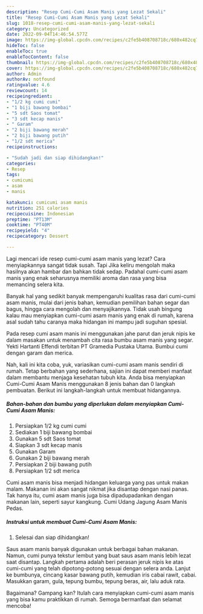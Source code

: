 ```yaml
---
description: "Resep Cumi-Cumi Asam Manis yang Lezat Sekali"
title: "Resep Cumi-Cumi Asam Manis yang Lezat Sekali"
slug: 1018-resep-cumi-cumi-asam-manis-yang-lezat-sekali
category: Uncategorized
date: 2022-09-04T14:46:54.577Z
image: https://img-global.cpcdn.com/recipes/c2fe5b408708718c/680x482cq70/cumi-cumi-asam-manis-foto-resep-utama.jpg
hideToc: false
enableToc: true
enableTocContent: false
thumbnail: https://img-global.cpcdn.com/recipes/c2fe5b408708718c/680x482cq70/cumi-cumi-asam-manis-foto-resep-utama.jpg
cover: https://img-global.cpcdn.com/recipes/c2fe5b408708718c/680x482cq70/cumi-cumi-asam-manis-foto-resep-utama.jpg
author: Admin
authorAv: notfound
ratingvalue: 4.6
reviewcount: 14
recipeingredient:
- "1/2 kg cumi cumi"
- "1 biji bawang bombai"
- "5 sdt Saos tomat"
- "3 sdt kecap manis"
- " Garam"
- "2 biji bawang merah"
- "2 biji bawang putih"
- "1/2 sdt merica"
recipeinstructions:

- "Sudah jadi dan siap dihidangkan!"
categories:
- Resep
tags:
- cumicumi
- asam
- manis

katakunci: cumicumi asam manis 
nutrition: 251 calories
recipecuisine: Indonesian
preptime: "PT13M"
cooktime: "PT40M"
recipeyield: "4"
recipecategory: Dessert

---
```



Lagi mencari ide resep cumi-cumi asam manis yang lezat? Cara menyiapkannya sangat tidak susah. Tapi Jika keliru mengolah maka hasilnya akan hambar dan bahkan tidak sedap. Padahal cumi-cumi asam manis yang enak seharusnya memiliki aroma dan rasa yang bisa memancing selera kita.


Banyak hal yang sedikit banyak mempengaruhi kualitas rasa dari cumi-cumi asam manis, mulai dari jenis bahan, kemudian pemilihan bahan segar dan bagus, hingga cara mengolah dan menyajikannya. Tidak usah bingung kalau mau menyiapkan cumi-cumi asam manis yang enak di rumah, karena asal sudah tahu caranya maka hidangan ini mampu jadi suguhan spesial.

Pada resep cumi asam manis ini menggunakan jahe parut dan jeruk nipis ke dalam masakan untuk menambah cita rasa bumbu asam manis yang segar. Yekti Hartanti Effendi terbitan PT Gramedia Pustaka Utama. Bumbui cumi dengan garam dan merica.


Nah, kali ini kita coba, yuk, variasikan cumi-cumi asam manis sendiri di rumah. Tetap berbahan yang sederhana, sajian ini dapat memberi manfaat dalam membantu menjaga kesehatan tubuh kita. Anda bisa menyiapkan Cumi-Cumi Asam Manis menggunakan 8 jenis bahan dan 0 langkah pembuatan. Berikut ini langkah-langkah untuk membuat hidangannya.

<!--inarticleads1-->

##### Bahan-bahan dan bumbu yang diperlukan dalam menyiapkan Cumi-Cumi Asam Manis:

1. Persiapkan 1/2 kg cumi cumi
1. Sediakan 1 biji bawang bombai
1. Gunakan 5 sdt Saos tomat
1. Siapkan 3 sdt kecap manis
1. Gunakan  Garam
1. Gunakan 2 biji bawang merah
1. Persiapkan 2 biji bawang putih
1. Persiapkan 1/2 sdt merica


Cumi asam manis bisa menjadi hidangan keluarga yang pas untuk makan malam. Makanan ini akan sangat nikmat jika disantap dengan nasi panas. Tak hanya itu, cumi asam manis juga bisa dipadupadankan dengan makanan lain, seperti sayur kangkung. Cumi Udang Jagung Asam Manis Pedas. 

<!--inarticleads2-->

##### Instruksi untuk membuat Cumi-Cumi Asam Manis:


1. Selesai dan siap dihidangkan!

Saus asam manis banyak digunakan untuk berbagai bahan makanan. Namun, cumi punya tekstur lembut yang buat saus asam manis lebih lezat saat disantap. Langkah pertama adalah beri perasan jeruk nipis ke atas cumi-cumi yang telah dipotong-potong sesuai dengan selera anda. Lanjut ke bumbunya, cincang kasar bawang putih, kemudian iris cabai rawit, cabai. Masukkan garam, gula, tepung bumbu, tepung beras, air, lalu aduk rata. 

Bagaimana? Gampang kan? Itulah cara menyiapkan cumi-cumi asam manis yang bisa kamu praktikkan di rumah. Semoga bermanfaat dan selamat mencoba!
